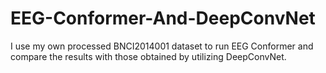 # EEG-Conformer-And-DeepConvNet
I use my own processed BNCI2014001 dataset to run EEG Conformer and compare the results with those obtained by utilizing DeepConvNet.
